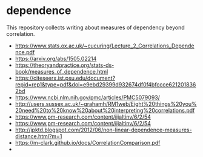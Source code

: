 # dependence
This repository collects writing about measures of dependency beyond correlation.

* https://www.stats.ox.ac.uk/~cucuring/Lecture_2_Correlations_Dependence.pdf
* https://arxiv.org/abs/1505.02214
* https://theoryandpractice.org/stats-ds-book/measures_of_dependence.html
* https://citeseerx.ist.psu.edu/document?repid=rep1&type=pdf&doi=e9ebd29399d932674df0f4bfccce6212018362bd
* https://www.ncbi.nlm.nih.gov/pmc/articles/PMC5079093/
* http://users.sussex.ac.uk/~grahamh/RM1web/Eight%20things%20you%20need%20to%20know%20about%20interpreting%20correlations.pdf
* https://www.pm-research.com/content/iijaltinv/6/2/54
* https://www.pm-research.com/content/iijaltinv/6/2/54
* http://jpktd.blogspot.com/2012/06/non-linear-dependence-measures-distance.html?m=1
* https://m-clark.github.io/docs/CorrelationComparison.pdf
* 
